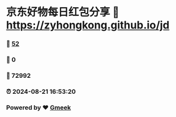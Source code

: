 # 京东好物每日红包分享 :link: https://zyhongkong.github.io/jd 
### :page_facing_up: [52](https://zyhongkong.github.io/jd/tag.html) 
### :speech_balloon: 0 
### :hibiscus: 72992 
### :alarm_clock: 2024-08-21 16:53:20 
### Powered by :heart: [Gmeek](https://github.com/Meekdai/Gmeek)
